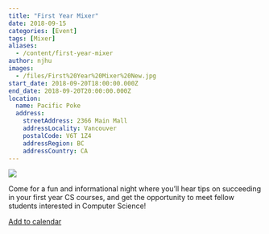 ```yaml
---
title: "First Year Mixer"
date: 2018-09-15
categories: [Event]
tags: [Mixer]
aliases:
  - /content/first-year-mixer
author: njhu
images:
  - /files/First%20Year%20Mixer%20New.jpg
start_date: 2018-09-20T18:00:00.000Z
end_date: 2018-09-20T20:00:00.000Z
location:
  name: Pacific Poke
  address:
    streetAddress: 2366 Main Mall
    addressLocality: Vancouver
    postalCode: V6T 1Z4
    addressRegion: BC
    addressCountry: CA
---
```


![](/files/First%20Year%20Mixer%20New.jpg)

Come for a fun and informational night where you’ll hear tips on succeeding in your first year CS courses, and get the opportunity to meet fellow students interested in Computer Science!

[Add to calendar](https://www.google.com/calendar/render?action=TEMPLATE&text=CSSS%3A+First+Year+Mixer&details=https%3A%2F%2Fubccsss.org%2Fcontent%2Ffirst-year-mixer%0ACome+for+a+fun+and+informational+night+where+you%E2%80%99ll+hear+tips+on+succeeding+in+your+first+year+CS+courses%2C+and+get+the+opportunity+to+meet+fellow+students+interested+in+Computer+Science%21&location=ICICS+%23021%2C+ICICS+Computer+Science%2C+2366+Main+Mall%2C+Vancouver%2C+BC+V6T+1Z4%2C+Canada&dates=20180921T010000Z%2F20180921T030000Z)
